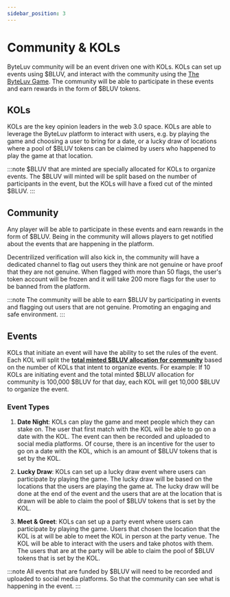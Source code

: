 ```yaml
---
sidebar_position: 3
---
```


# Community & KOLs

ByteLuv community will be an event driven one with KOLs. KOLs can set up events using \$BLUV, and interact with the community using the [The ByteLuv Game](../byteLuv-tutorial/byteluv-game.md#the-byteluv-game). The community will be able to participate in these events and earn rewards in the form of \$BLUV tokens.

## KOLs

KOLs are the key opinion leaders in the web 3.0 space. KOLs are able to leverage the ByteLuv platform to interact with users, e.g. by playing the game and choosing a user to bring for a date, or a lucky draw of locations where a pool of \$BLUV tokens can be claimed by users who happened to play the game at that location.

:::note
\$BLUV that are minted are specially allocated for KOLs to organize events. The \$BLUV will minted will be split based on the number of participants in the event, but the KOLs will have a fixed cut of the minted \$BLUV.
:::

## Community

Any player will be able to participate in these events and earn rewards in the form of \$BLUV. Being in the community will allows players to get notified about the events that are happening in the platform. 

Decentrilized verification will also kick in, the community will have a dedicated channel to flag out users they think are not genuine or have proof that they are not genuine. When flagged with more than 50 flags, the user's token account will be frozen and it will take 200 more flags for the user to be banned from the platform.

:::note
The community will be able to earn \$BLUV by participating in events and flagging out users that are not genuine. Promoting an engaging and safe environment.
:::

## Events

KOLs that initiate an event will have the ability to set the rules of the event. Each KOL will split the **[total minted \$BLUV allocation for community](./tokenomics.md#token-distribution)** based on the number of KOLs that intent to organize events. For example: If 10 KOLs are initiating event and the total minted \$BLUV allocation for community is 100,000 \$BLUV for that day, each KOL will get 10,000 \$BLUV to organize the event.

### Event Types

1. **Date Night**: KOLs can play the game and meet people which they can stake on. The user that first match with the KOL will be able to go on a date with the KOL. The event can then be recorded and uploaded to social media platforms. Of course, there is an incentive for the user to go on a date with the KOL, which is an amount of \$BLUV tokens that is set by the KOL.

2. **Lucky Draw**: KOLs can set up a lucky draw event where users can participate by playing the game. The lucky draw will be based on the locations that the users are playing the game at. The lucky draw will be done at the end of the event and the users that are at the location that is drawn will be able to claim the pool of \$BLUV tokens that is set by the KOL.

3. **Meet & Greet**: KOLs can set up a party event where users can participate by playing the game. Users that chosen the location that the KOL is at will be able to meet the KOL in person at the party venue. The KOL will be able to interact with the users and take photos with them. The users that are at the party will be able to claim the pool of \$BLUV tokens that is set by the KOL.

:::note
All events that are funded by \$BLUV will need to be recorded and uploaded to social media platforms. So that the community can see what is happening in the event.
:::